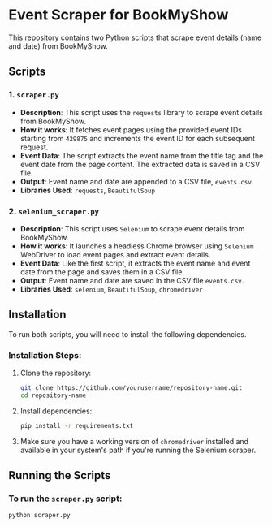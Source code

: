 # Event Scraper for BookMyShow

This repository contains two Python scripts that scrape event details (name and date) from BookMyShow.

## Scripts

### 1. `scraper.py`
- **Description**: This script uses the `requests` library to scrape event details from BookMyShow.
- **How it works**: It fetches event pages using the provided event IDs starting from `429875` and increments the event ID for each subsequent request.
- **Event Data**: The script extracts the event name from the title tag and the event date from the page content. The extracted data is saved in a CSV file.
- **Output**: Event name and date are appended to a CSV file, `events.csv`.
- **Libraries Used**: `requests`, `BeautifulSoup`

### 2. `selenium_scraper.py`
- **Description**: This script uses `Selenium` to scrape event details from BookMyShow.
- **How it works**: It launches a headless Chrome browser using `Selenium` WebDriver to load event pages and extract event details.
- **Event Data**: Like the first script, it extracts the event name and event date from the page and saves them in a CSV file.
- **Output**: Event name and date are saved in the CSV file `events.csv`.
- **Libraries Used**: `selenium`, `BeautifulSoup`, `chromedriver`

## Installation

To run both scripts, you will need to install the following dependencies.

### Installation Steps:
1. Clone the repository:
    ```bash
    git clone https://github.com/yourusername/repository-name.git
    cd repository-name
    ```

2. Install dependencies:
    ```bash
    pip install -r requirements.txt
    ```

3. Make sure you have a working version of `chromedriver` installed and available in your system's path if you're running the Selenium scraper.

## Running the Scripts

### To run the `scraper.py` script:
```bash
python scraper.py
